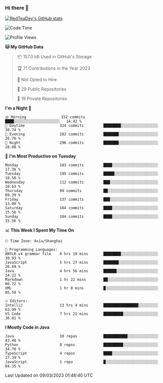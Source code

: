 ### Hi there 👋

<!--
**RedTeaDev/RedTeaDev** is a ✨ _special_ ✨ repository because its `README.md` (this file) appears on your GitHub profile.

Here are some ideas to get you started:

- 🔭 I’m currently working on ...
- 🌱 I’m currently learning ...
- 👯 I’m looking to collaborate on ...
- 🤔 I’m looking for help with ...
- 💬 Ask me about ...
- 📫 How to reach me: ...
- 😄 Pronouns: ...
- ⚡ Fun fact: ...
-->

<!--
[![wakatime](https://wakatime.com/badge/user/6b101ed0-04c0-4490-9283-eb61f2efff96.svg)](https://wakatime.com/@6b101ed0-04c0-4490-9283-eb61f2efff96)
!-->

[![RedTeaDev's GitHub stats](https://github-readme-stats.vercel.app/api?username=RedTeaDev)](https://github.com/anuraghazra/github-readme-stats)
<!--
[![willianrod's wakatime stats](https://github-readme-stats.vercel.app/api/wakatime?username=RedTeaDev)](https://github.com/anuraghazra/github-readme-stats)
!-->
<!--START_SECTION:waka-->
![Code Time](http://img.shields.io/badge/Code%20Time-1%2C247%20hrs%2010%20mins-blue)

![Profile Views](http://img.shields.io/badge/Profile%20Views-33-blue)

**🐱 My GitHub Data** 

> 📦 157.0 kB Used in GitHub's Storage 
 > 
> 🏆 71 Contributions in the Year 2023
 > 
> 🚫 Not Opted to Hire
 > 
> 📜 29 Public Repositories 
 > 
> 🔑 19 Private Repositories 
 > 
**I'm a Night 🦉** 

```text
🌞 Morning                152 commits         ████░░░░░░░░░░░░░░░░░░░░░   14.42 % 
🌆 Daytime                324 commits         ████████░░░░░░░░░░░░░░░░░   30.74 % 
🌃 Evening                282 commits         ███████░░░░░░░░░░░░░░░░░░   26.76 % 
🌙 Night                  296 commits         ███████░░░░░░░░░░░░░░░░░░   28.08 % 
```
📅 **I'm Most Productive on Tuesday** 

```text
Monday                   183 commits         ████░░░░░░░░░░░░░░░░░░░░░   17.36 % 
Tuesday                  195 commits         █████░░░░░░░░░░░░░░░░░░░░   18.50 % 
Wednesday                112 commits         ███░░░░░░░░░░░░░░░░░░░░░░   10.63 % 
Thursday                 99 commits          ██░░░░░░░░░░░░░░░░░░░░░░░   09.39 % 
Friday                   137 commits         ███░░░░░░░░░░░░░░░░░░░░░░   13.00 % 
Saturday                 164 commits         ████░░░░░░░░░░░░░░░░░░░░░   15.56 % 
Sunday                   164 commits         ████░░░░░░░░░░░░░░░░░░░░░   15.56 % 
```


📊 **This Week I Spent My Time On** 

```text
🕑︎ Time Zone: Asia/Shanghai

💬 Programming Languages: 
ANTLR v4 grammar file    6 hrs 19 mins       ████████░░░░░░░░░░░░░░░░░   30.93 % 
JavaScript               5 hrs 27 mins       ███████░░░░░░░░░░░░░░░░░░   26.69 % 
Java                     4 hrs 56 mins       ██████░░░░░░░░░░░░░░░░░░░   24.22 % 
Markdown                 1 hr 22 mins        ██░░░░░░░░░░░░░░░░░░░░░░░   06.72 % 
XML                      1 hr 8 mins         █░░░░░░░░░░░░░░░░░░░░░░░░   05.59 % 

🔥 Editors: 
IntelliJ                 13 hrs 4 mins       ████████████████░░░░░░░░░   63.99 % 
VS Code                  7 hrs 21 mins       █████████░░░░░░░░░░░░░░░░   36.01 % 
```

**I Mostly Code in Java** 

```text
Java                     10 repos            ███████████░░░░░░░░░░░░░░   43.48 % 
Python                   8 repos             █████████░░░░░░░░░░░░░░░░   34.78 % 
TypeScript               4 repos             ████░░░░░░░░░░░░░░░░░░░░░   17.39 % 
JavaScript               1 repo              █░░░░░░░░░░░░░░░░░░░░░░░░   04.35 % 
```




 Last Updated on 09/03/2023 01:48:40 UTC
<!--END_SECTION:waka-->


